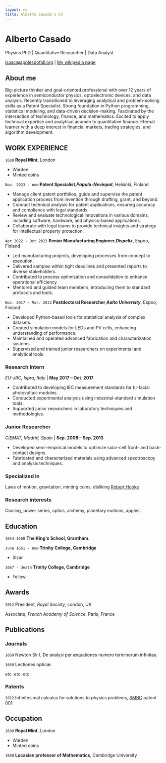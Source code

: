 ```yaml
---
layout: cv
title: Alberto Casado's CV
---
```

# Alberto Casado
Physics PhD | Quantitative Researcher | Data Analyst

<div id="webaddress">
<a href="isaac@applesdofall.org">isaac@applesdofall.org</a>
| <a href="http://en.wikipedia.org/wiki/Isaac_Newton">My wikipedia page</a>
</div>


## About me

Big-picture thinker and goal-oriented professional with over 12 years of experience in semiconductor physics, optoelectronic devices, and data analysis.
Recently transitioned to leveraging analytical and problem-solving skills as a Patent Specialist.
Strong foundation in Python programming, statistical modeling, and data-driven decision-making.
Fascinated by the intersection of technology, finance, and mathematics.
Excited to apply technical expertise and analytical acumen to quantitative finance.
Eternal learner with a deep interest in financial markets, trading strategies, and algorithm development.

## WORK EXPERIENCE

`1600`
__Royal Mint__, London

- Warden
- Minted coins

`Nov. 2023 - now`
__Patent Specialist__,___Papula-Nevinpat___, Helsinki, Finland

- Manage client patent portfolios, guide and supervise the patent application process from invention through drafting, grant, and beyond.
- Conduct technical analysis for patent applications, ensuring accuracy and compliance with legal standards.
- Review and evaluate technological innovations in various domains, including software, hardware, and physics-based applications.
- Collaborate with legal teams to provide technical insights and strategy for intellectual property protection.

`Apr 2022 - Oct 2023`
__Senior Manufacturing Engineer__,___Dispelix___, Espoo, Finland

- Led manufacturing projects, developing processes from concept to execution.
- Delivered samples within tight deadlines and presented reports to diverse stakeholders.
- Contributed to process optimization and consolidation to enhance operational efficiency.
- Mentored and guided team members, introducing them to standard protocols and tools.

`Nov. 2017 – Mar. 2022`
__Postdoctoral Researcher__,___Aalto University___, Espoo, Finland

- Developed Python-based tools for statistical analysis of complex datasets.
- Created simulation models for LEDs and PV cells, enhancing understanding of performance.
- Maintained and operated advanced fabrication and characterization systems.
- Supervised and trained junior researchers on experimental and analytical tools.

### **Research Intern**
*EU-JRC, Ispra, Italy* | **May 2017 – Oct. 2017**

- Contributed to developing IEC measurement standards for bi-facial photovoltaic modules.
- Conducted experimental analysis using industrial-standard simulation tools.
- Supported junior researchers in laboratory techniques and methodologies.

### **Junior Researcher**
*CIEMAT, Madrid, Spain* | **Sep. 2008 – Sep. 2013**

- Developed semi-empirical models to optimize solar-cell front- and back-contact designs.
- Fabricated and characterized materials using advanced spectroscopy and analysis techniques.


### Specialized in

Laws of motion, gravitation, minting coins, disliking [Robert Hooke](http://en.wikipedia.org/wiki/Robert_Hooke)


### Research interests

Cooling, power series, optics, alchemy, planetary motions, apples.


## Education

`1654-1660`
__The King's School, Grantham.__

`June 1661 - now`
__Trinity College, Cambridge__

- Sizar

`1667 - death`
__Trinity College, Cambridge__

- Fellow



## Awards

`2012`
President, *Royal Society*, London, UK

Associate, *French Academy of Science*, Paris, France



## Publications

<!-- A list is also available [online](http://scholar.google.co.uk/citations?user=LTOTl0YAAAAJ) -->

### Journals

`1669`
Newton Sir I, De analysi per æquationes numero terminorum infinitas. 

`1669`
Lectiones opticæ.

etc. etc. etc.

### Patents

`2012`
Infinitesimal calculus for solutions to physics problems, [SMBC](http://www.techdirt.com/articles/20121011/09312820678/if-patents-had-been-around-time-newton.shtml) patent 001


## Occupation

`1600`
__Royal Mint__, London

- Warden
- Minted coins

`1600`
__Lucasian professor of Mathematics__, Cambridge University



<!-- ### Footer

Last updated: May 2013 -->



